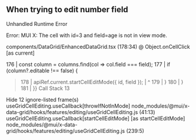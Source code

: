 
## When trying to edit number field

Unhandled Runtime Error


Error: MUI X: The cell with id=3 and field=age is not in view mode.

components/DataGrid/EnhancedDataGrid.tsx (178:34) @ Object.onCellClick [as current]


  176 |                 const column = columns.find(col => col.field === field);
  177 |                 if (column?.editable !== false) {
> 178 |                   apiRef.current.startCellEditMode({ id, field });
      |                                  ^
  179 |                 }
  180 |               }
  181 |             }}
Call Stack
13

Hide 12 ignore-listed frame(s)
useGridCellEditing.useCallback[throwIfNotInMode]
node_modules/@mui/x-data-grid/hooks/features/editing/useGridCellEditing.js (41:13)
useGridCellEditing.useCallback[startCellEditMode] [as startCellEditMode]
node_modules/@mui/x-data-grid/hooks/features/editing/useGridCellEditing.js (239:5)